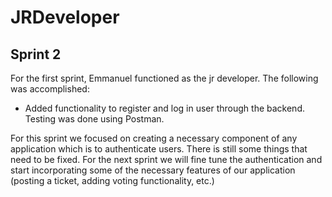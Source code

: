 # JRDeveloper
## Sprint 2

For the first sprint, Emmanuel functioned as the jr developer. The following was accomplished:

- Added functionality to register and log in user through the backend. Testing was done using Postman.

For this sprint we focused on creating a necessary component of any application which is to authenticate users. There is still some things that need to be fixed. For the next sprint we will fine tune the authentication and start incorporating some of the necessary features of our application (posting a ticket, adding voting functionality, etc.)
